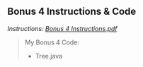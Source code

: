 ## Bonus 4 Instructions & Code

*Instructions: [Bonus 4 Instructions.pdf](https://github.com/odnaiviv/CSC2720/blob/main/Bonus%20Assignments/Bonus%204/Bonus%204%20Instructions.pdf)*

>My Bonus 4 Code: 
>* Tree.java
